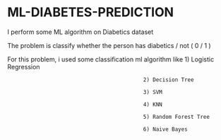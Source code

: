# ML-DIABETES-PREDICTION

I perform some ML algorithm on Diabetics dataset

The problem is classify whether the person has diabetics / not ( 0 / 1 )

For this problem, 
i used some classification ml algorithm like   1) Logistic Regression

                                               2) Decision Tree
                                               
                                               3) SVM
                                               
                                               4) KNN
                                               
                                               5) Random Forest Tree
                                               
                                               6) Naive Bayes
